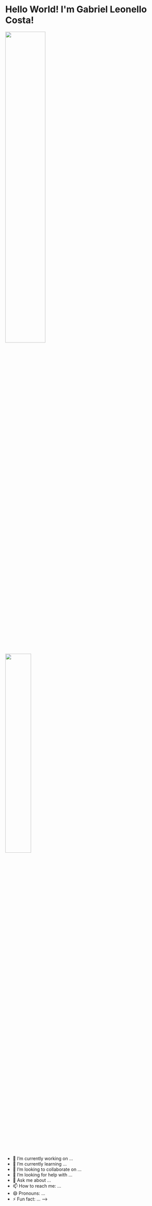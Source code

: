 # Hello World! I'm Gabriel Leonello Costa!

<div class="container">
  <div class="row">
    <div class="col-lg-6">
    <img height="50%" src="https://github-readme-stats.vercel.app/api?username=GabrielLeonello&show_icons=true&theme=dracula&include_all_commits=true&count_private=true"/>
    </div>
    <div class="col-lg-4">
    <img height="40%" src="https://github-readme-stats.vercel.app/api/top-langs/?username=GabrielLeonello&layout=compact&langs_count=8&theme=dracula"/>
    </div>
  </div>

- 🔭 I’m currently working on ...
- 🌱 I’m currently learning ...
- 👯 I’m looking to collaborate on ...
- 🤔 I’m looking for help with ...
- 💬 Ask me about ...
- 📫 How to reach me: ...
- 😄 Pronouns: ...
- ⚡ Fun fact: ...
-->
